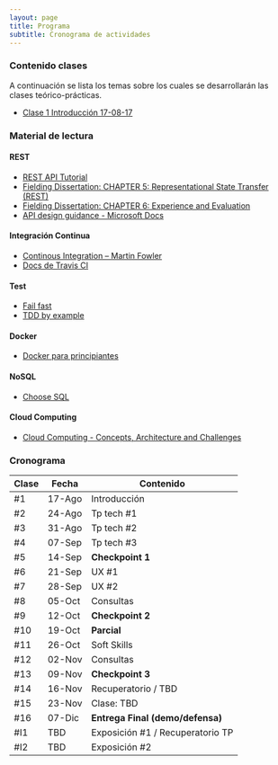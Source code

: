 ```yaml
---
layout: page
title: Programa
subtitle: Cronograma de actividades
---
```

### Contenido clases

A continuaci&oacute;n se lista los temas sobre los cuales se desarrollar&aacute;n las clases te&oacute;rico-pr&aacute;cticas.

* [Clase 1 Introducción 17-08-17](https://drive.google.com/open?id=0B7ZBqy_1wA07dFBkbWpuaGp4dEM0VnF2ZHVRVjJYTHp0Ykhr)

### Material de lectura

#### REST

* [REST API Tutorial](http://www.restapitutorial.com/)
* [Fielding Dissertation: CHAPTER 5: Representational State Transfer (REST)](https://www.ics.uci.edu/~fielding/pubs/dissertation/rest_arch_style.htm)
* [Fielding Dissertation: CHAPTER 6: Experience and Evaluation](https://www.ics.uci.edu/~fielding/pubs/dissertation/evaluation.htm)
* [API design guidance - Microsoft Docs](https://docs.microsoft.com/en-us/azure/architecture/best-practices/api-design)

#### Integraci&oacute;n Continua

* [Continous Integration – Martin Fowler](http://www.martinfowler.com/articles/continuousIntegration.html)
* [Docs de Travis CI](http://docs.travis-ci.com/user/for-beginners/)

#### Test

* [Fail fast](http://www.martinfowler.com/ieeeSoftware/failFast.pdf)
* [TDD by example](http://www.eecs.yorku.ca/course_archive/2003-04/W/3311/sectionM/case_studies/money/KentBeck_TDD_byexample.pdf)

#### Docker

* [Docker para principiantes](https://prakhar.me/docker-curriculum/)

#### NoSQL

* [Choose SQL](https://stateofprogress.blog/choose-sql-d017cfc08870)

#### Cloud Computing

* [Cloud Computing - Concepts, Architecture and Challenges](https://drive.google.com/open?id=0B3RbSZXZ7S-_VkwxOVl2ajVjQUE)


### Cronograma

| Clase | Fecha | Contenido |
| ----- | ----- | --------- |
| #1 | 17-Ago | Introducci&oacute;n |
| #2 | 24-Ago | Tp tech #1 |
| #3 | 31-Ago | Tp tech #2 |
| #4 | 07-Sep | Tp tech #3 |
| #5 | 14-Sep | **Checkpoint 1** |
| #6 | 21-Sep | UX #1 |
| #7 | 28-Sep | UX #2 |
| #8 | 05-Oct | Consultas |
| #9 | 12-Oct | **Checkpoint 2** |
| #10 | 19-Oct | **Parcial** |
| #11 | 26-Oct | Soft Skills |
| #12 | 02-Nov | Consultas |
| #13 | 09-Nov | **Checkpoint 3** |
| #14 | 16-Nov | Recuperatorio / TBD |
| #15 | 23-Nov | Clase: TBD |
| #16 | 07-Dic | **Entrega Final (demo/defensa)** |
| #I1 | TBD | Exposici&oacute;n #1 / Recuperatorio TP |
| #I2 | TBD | Exposici&oacute;n #2 |
